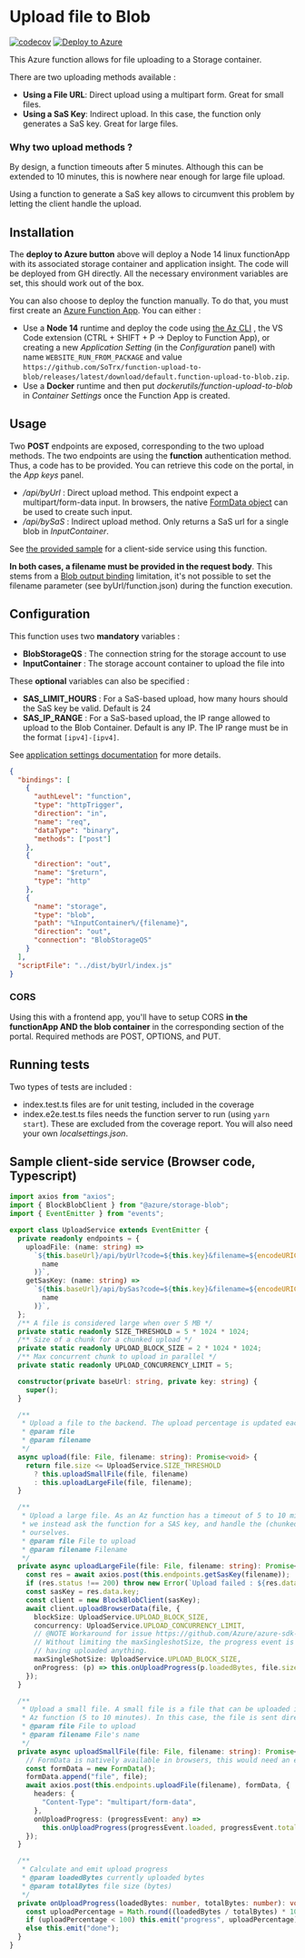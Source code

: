 # Upload file to Blob

[![codecov](https://codecov.io/gh/SoTrx/function-upload-to-blob/branch/master/graph/badge.svg?token=JOYBSR1RLZ)](https://codecov.io/gh/SoTrx/function-upload-to-blob)
[![Deploy to Azure](https://img.shields.io/badge/Deploy%20To-Azure-blue?logo=microsoft-azure)](https://portal.azure.com/?WT.mc_id=dotnet-0000-frbouche#create/Microsoft.Template/uri/https%3A%2F%2Fgist.githubusercontent.com%2FSoTrx%2Fd108f66c1c50af5e084e71af71be99b3%2Fraw%2F022cfad8c1a9df1345215a24f38f7b38c869841b%2Fdeploy.json%0A)

This Azure function allows for file uploading to a Storage container.

There are two uploading methods available :

- **Using a File URL**: Direct upload using a multipart form. Great for small files.
- **Using a SaS Key**: Indirect upload. In this case, the function only generates a SaS key. Great for large files.

### Why two upload methods ?

By design, a function timeouts after 5 minutes. Although this can be extended to 10 minutes, this is nowhere near enough for large file upload.

Using a function to generate a SaS key allows to circumvent this problem by letting the client handle the upload.

## Installation

The **deploy to Azure button** above will deploy a Node 14 linux functionApp with its associated storage container and application insight. The code will be deployed from GH directly. All the necessary environment variables are set, this should work out of the box.

You can also choose to deploy the function manually. To do that, you must first create an [Azure Function App](https://docs.microsoft.com/en-us/azure/azure-functions/functions-get-started?pivots=programming-language-csharp). You can either :

- Use a **Node 14** runtime and deploy the code using [the Az CLI](https://docs.microsoft.com/fr-fr/cli/azure/functionapp?view=azure-cli-latest#az_functionapp_deploy) , the VS Code extension (CTRL + SHIFT + P -> Deploy to Function App), or creating a new _Application Setting_ (in the _Configuration_ panel) with name `WEBSITE_RUN_FROM_PACKAGE` and value `https://github.com/SoTrx/function-upload-to-blob/releases/latest/download/default.function-upload-to-blob.zip`.
- Use a **Docker** runtime and then put _dockerutils/function-upload-to-blob_ in _Container Settings_ once the Function App is created.

## Usage

Two **POST** endpoints are exposed, corresponding to the two upload methods. The two endpoints are using the **function** authentication method. Thus, a code has to be provided. You can retrieve this code on the portal, in the _App keys_ panel.

- _/api/byUrl_ : Direct upload method. This endpoint expect a multipart/form-data input. In browsers, the native [FormData object](https://developer.mozilla.org/en-US/docs/Web/API/FormData/Using_FormData_Objects#sending_files_using_a_formdata_object) can be used to create such input.
- _/api/bySaS_ : Indirect upload method. Only returns a SaS url for a single blob in _InputContainer_.

See [the provided sample](#sample-client-side-service-browser-code-typescript) for a client-side service using this function.

**In both cases, a filename must be provided in the request body**. This stems from a [Blob output binding](https://docs.microsoft.com/en-us/azure/azure-functions/functions-bindings-storage-blob-output?tabs=csharp) limitation, it's not possible to set the filename parameter (see byUrl/function.json) during the function execution.

## Configuration

This function uses two **mandatory** variables :

- **BlobStorageQS** : The connection string for the storage account to use
- **InputContainer** : The storage account container to upload the file into

These **optional** variables can also be specified :

- **SAS_LIMIT_HOURS** : For a SaS-based upload, how many hours should the SaS key be valid. Default is 24
- **SAS_IP_RANGE** : For a SaS-based upload, the IP range allowed to upload to the Blob Container. Default is any IP. The IP range must be in the format `[ipv4]-[ipv4]`.

See [application settings documentation](https://docs.microsoft.com/en-us/azure/azure-functions/functions-how-to-use-azure-function-app-settings#settings) for more details.

```json
{
  "bindings": [
    {
      "authLevel": "function",
      "type": "httpTrigger",
      "direction": "in",
      "name": "req",
      "dataType": "binary",
      "methods": ["post"]
    },
    {
      "direction": "out",
      "name": "$return",
      "type": "http"
    },
    {
      "name": "storage",
      "type": "blob",
      "path": "%InputContainer%/{filename}",
      "direction": "out",
      "connection": "BlobStorageQS"
    }
  ],
  "scriptFile": "../dist/byUrl/index.js"
}
```

### CORS

Using this with a frontend app, you'll have to setup CORS **in the functionApp AND the blob container** in the corresponding section of the portal. Required methods are POST, OPTIONS, and PUT.

## Running tests

Two types of tests are included :

- index.test.ts files are for unit testing, included in the coverage
- index.e2e.test.ts files needs the function server to run (using `yarn start`). These are excluded from the coverage report. You will also need your own _localsettings.json_.

## Sample client-side service (Browser code, Typescript)

```ts
import axios from "axios";
import { BlockBlobClient } from "@azure/storage-blob";
import { EventEmitter } from "events";

export class UploadService extends EventEmitter {
  private readonly endpoints = {
    uploadFile: (name: string) =>
      `${this.baseUrl}/api/byUrl?code=${this.key}&filename=${encodeURIComponent(
        name
      )}`,
    getSasKey: (name: string) =>
      `${this.baseUrl}/api/bySas?code=${this.key}&filename=${encodeURIComponent(
        name
      )}`,
  };
  /** A file is considered large when over 5 MB */
  private static readonly SIZE_THRESHOLD = 5 * 1024 * 1024;
  /** Size of a chunk for a chunked upload */
  private static readonly UPLOAD_BLOCK_SIZE = 2 * 1024 * 1024;
  /** Max concurrent chunk to upload in parallel */
  private static readonly UPLOAD_CONCURRENCY_LIMIT = 5;

  constructor(private baseUrl: string, private key: string) {
    super();
  }

  /**
   * Upload a file to the backend. The upload percentage is updated each time
   * @param file
   * @param filename
   */
  async upload(file: File, filename: string): Promise<void> {
    return file.size <= UploadService.SIZE_THRESHOLD
      ? this.uploadSmallFile(file, filename)
      : this.uploadLargeFile(file, filename);
  }

  /**
   * Upload a large file. As an Az function has a timeout of 5 to 10 minutes,
   * we instead ask the function for a SAS key, and handle the (chunked) upload
   * ourselves.
   * @param file File to upload
   * @param filename Filename
   */
  private async uploadLargeFile(file: File, filename: string): Promise<void> {
    const res = await axios.post(this.endpoints.getSasKey(filename));
    if (res.status !== 200) throw new Error(`Upload failed : ${res.data}`);
    const sasKey = res.data.key;
    const client = new BlockBlobClient(sasKey);
    await client.uploadBrowserData(file, {
      blockSize: UploadService.UPLOAD_BLOCK_SIZE,
      concurrency: UploadService.UPLOAD_CONCURRENCY_LIMIT,
      // @NOTE Workaround for issue https://github.com/Azure/azure-sdk-for-js/issues/4719
      // Without limiting the maxSingleshotSize, the progress event is fired randomly before
      // having uploaded anything.
      maxSingleShotSize: UploadService.UPLOAD_BLOCK_SIZE,
      onProgress: (p) => this.onUploadProgress(p.loadedBytes, file.size),
    });
  }

  /**
   * Upload a small file. A small file is a file that can be uploaded in the lifespan of an
   * Az function (5 to 10 minutes). In this case, the file is sent directly to the function.
   * @param file File to upload
   * @param filename File's name
   */
  private async uploadSmallFile(file: File, filename: string): Promise<void> {
    // FormData is natively available in browsers, this would need an external lib for node
    const formData = new FormData();
    formData.append("file", file);
    await axios.post(this.endpoints.uploadFile(filename), formData, {
      headers: {
        "Content-Type": "multipart/form-data",
      },
      onUploadProgress: (progressEvent: any) =>
        this.onUploadProgress(progressEvent.loaded, progressEvent.total),
    });
  }

  /**
   * Calculate and emit upload progress
   * @param loadedBytes currently uploaded bytes
   * @param totalBytes file size (bytes)
   */
  private onUploadProgress(loadedBytes: number, totalBytes: number): void {
    const uploadPercentage = Math.round((loadedBytes / totalBytes) * 100);
    if (uploadPercentage < 100) this.emit("progress", uploadPercentage);
    else this.emit("done");
  }
}
```
